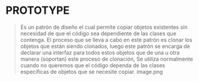 # PROTOTYPE
>Es un patrón de diseño el cual permite copiar objetos existentes sin necesidad de que el código sea dependiente de las clases que contenga.
>El proceso que se lleva a cabo en este patrón es clonar los objetos que están siendo clonados, luego este patrón se encarga de declarar una interfaz para todos estos objetos que de una u otra manera (soportan) este proceso de clonación,
>Se utiliza normalmente cuando no queremos que el código dependa de las clases específicas de objetos que se necesite copiar.
>image.png